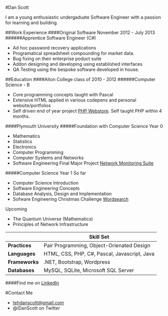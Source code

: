 #Dan Scott

I am a young enthusiastic undergaduate Software Engineer with a passion for learning and building.

##Work Experience
####Original Software November 2012 - July 2013
######Apprentice Software Engineer (C#)
- Ad hoc password recovery applications 
- Programatical spreadsheet compounding for market data. 
- Bug fixing on their enterprise poduct suite 
- Addon designing and developing using established interfaces
- QA Testing using the bespoke software developed in house.

##Education 
####Alton College class of 2010 - 2012
######Computer Science - B
- Core programming concepts taught with Pascal
- Extensive HTML applied in various codepens and personal website/portfolios
- Self driven end of year project [PHP Webstore](https://github.com/iDanScott/PHP-Webstore). Self taught PHP within 4 months.

####Plymouth University 
#####Foundation with Computer Science Year 0
- Mathematics 
- Statistics 
- Electronics
- Computer Programming
- Computer Systems and Networks 
- Software Engineering Final Major Project [Network Monitoring Suite](https://github.com/iDanScott/UniProject)

#####Computer Science Year 1 
So far
- Computer Science Introduction 
- Software Engineering Concepts
- Database Analysis, Design and Implementation
- Sofware Engineering Christmas Challenge [Wordsearch](https://github.com/iDanScott/WordSearch)

Upcoming 
- The Quantum Universe (Mathematics)
- Principles of Network Infrastructure 

||Skill Set| 
|---|---|
| **Practices** | Pair Programming, Object-Orienated Design |
| **Languages** | HTML, CSS, PHP, C#, Pascal, Javascript, Java | 
| **Frameworks** | .NET, Bootstrap, Wordpress | 
| **Databases** | MySQL, SQLite, Microsoft SQL Server | 


####Find me on [LinkedIn](https://uk.linkedin.com/in/dan-scott-03b4b93a)

#Contact Me 
- tehdanscott@gmail.com
- @iDanScott on Twitter 
